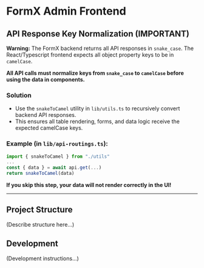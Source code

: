 # FormX Admin Frontend

## API Response Key Normalization (IMPORTANT)

**Warning:**
The FormX backend returns all API responses in `snake_case`. The React/Typescript frontend expects all object property keys to be in `camelCase`.

**All API calls must normalize keys from `snake_case` to `camelCase` before using the data in components.**

### Solution
- Use the `snakeToCamel` utility in `lib/utils.ts` to recursively convert backend API responses.
- This ensures all table rendering, forms, and data logic receive the expected camelCase keys.

### Example (in `lib/api-routings.ts`):
```ts
import { snakeToCamel } from "./utils"
...
const { data } = await api.get(...)
return snakeToCamel(data)
```

**If you skip this step, your data will not render correctly in the UI!**

---

## Project Structure
(Describe structure here...)

## Development
(Development instructions...)